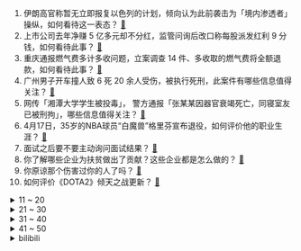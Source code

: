 1. 伊朗高官称暂无立即报复以色列的计划，倾向认为此前袭击为「境内渗透者」操纵，如何看待这一表态？ [:link:](https://www.zhihu.com/question/653465573)
2. 上市公司去年净赚 5 亿多元却不分红，监管问询后改口称每股派发红利 9 分钱，如何看待此事？ [:link:](https://www.zhihu.com/question/653423591)
3. 重庆通报燃气费多计多收问题，立案调查 14 件、多收取的燃气费将全额退款，如何看待此事？ [:link:](https://www.zhihu.com/question/653476373)
4. 广州男子开车撞人致 6 死 20 余人受伤，被执行死刑，此案件有哪些信息值得关注？ [:link:](https://www.zhihu.com/question/653415813)
5. 网传「湘潭大学学生被投毒」， 警方通报「张某某因器官衰竭死亡，同寝室友已被刑拘」，哪些信息值得关注？ [:link:](https://www.zhihu.com/question/653511625)
6. 4月17日，35岁的NBA球员“白魔兽”格里芬宣布退役，如何评价他的职业生涯？ [:link:](https://www.zhihu.com/question/653202143)
7. 面试之后要不要主动询问面试结果？ [:link:](https://www.zhihu.com/question/651409393)
8. 你了解哪些企业为扶贫做出了贡献？这些企业都是怎么做的？ [:link:](https://www.zhihu.com/question/397401346)
9. 你原谅那个伤害过你的人了吗？ [:link:](https://www.zhihu.com/question/653268952)
10. 如何评价《DOTA2》倾天之战更新？ [:link:](https://www.zhihu.com/question/653415071)
<details>
<summary>11 ~ 20</summary>

11. 工作中如何保持饮食健康？ [:link:](https://www.zhihu.com/question/653366456)
12. 俄国防部：俄军一架 图-22M3 远程战略轰炸机坠毁，哪些信息值得关注？ [:link:](https://www.zhihu.com/question/653433713)
13. 李想称「磷酸铁锂电池对增程是个灾难、NVH差到崩溃」但在L6上使用了这种电池，如何理解？ [:link:](https://www.zhihu.com/question/653416702)
14. 商务部发文，对原产于台湾地区的进口聚碳酸酯征收反倾销税，将带来哪些影响？ [:link:](https://www.zhihu.com/question/653445809)
15. 「公园 20 分钟」效应火了，你有属于你的「工位 20 分钟」吗？ [:link:](https://www.zhihu.com/question/653126886)
16. 多所高校强基计划明确「高考数学单科高分即可破格入围」，数学单科为王的时代来了吗？ [:link:](https://www.zhihu.com/question/653099359)
17. 如果社保可一次性补缴17万元，退休月可领1400多，值得办理吗？ [:link:](https://www.zhihu.com/question/625715171)
18. 新能源渗透率突破50%，燃油车即将成为历史？这将对国内产业与日常生活产生哪些影响？ [:link:](https://www.zhihu.com/question/653437733)
19. 张朝阳直播慢跑五公里已坚持超23天，解锁北京多个景点，「减肚子、瘦脸」明显，运动都能带来哪些变化？ [:link:](https://www.zhihu.com/question/653420108)
20. 心态对人生会有哪些影响？ [:link:](https://www.zhihu.com/question/653478412)
</details>
<details>
<summary>21 ~ 30</summary>

21. 不歌颂苦难却要将苦难视为成长的阶梯，这矛盾吗？ [:link:](https://www.zhihu.com/question/653201378)
22. 招聘HR每天看简历不枯燥吗？ [:link:](https://www.zhihu.com/question/649522145)
23. 为什么每次帮助了别人，哪怕很小的事情，心情都会特别愉悦？ [:link:](https://www.zhihu.com/question/653163602)
24. 为什么黑猩猩会吃猴子？ [:link:](https://www.zhihu.com/question/23990412)
25. 面试被问「你有哪些缺点」时，是说实话还是说些套话？ [:link:](https://www.zhihu.com/question/651409610)
26. 如何评价2023-2024赛季 NBA 附加赛勇士球员汤普森克莱0分4板1助攻，投篮0/10的表现？ [:link:](https://www.zhihu.com/question/653219699)
27. 如何评价米哈游《星穹铁道》周年庆免费抽30w份周边? [:link:](https://www.zhihu.com/question/653425912)
28. 2024澳门乒乓球世界杯男单1/4决赛，樊振东2-4不敌林高远丧失对冠军的争夺，如何评价两人表现？ [:link:](https://www.zhihu.com/question/653462116)
29. 姐妹们有没有适合化妆新手党的化妆品推荐啊？ [:link:](https://www.zhihu.com/question/648104937)
30. 不提春天二字，你会怎么描述春天？ [:link:](https://www.zhihu.com/question/652239750)
</details>
<details>
<summary>31 ~ 40</summary>

31. Python 的 is 运算符是糟糕的设计吗？ [:link:](https://www.zhihu.com/question/25311858)
32. 以色列对伊朗发动袭击，专家分析「冲突升级的可能性很大」，这意味着什么？当前具体情况如何？ [:link:](https://www.zhihu.com/question/653445989)
33. 努力工作却得不到足够的认可和激励该怎么办？ [:link:](https://www.zhihu.com/question/653433413)
34. 黄金周，小长假，怎么陪孩子度过才更有意义？ [:link:](https://www.zhihu.com/question/653392246)
35. 为什么部分同学倾向土博+国外博后而不是直接国外读博？ [:link:](https://www.zhihu.com/question/652712025)
36. 如何看待「越来越多职场人转行去做轻体力工作」？职业路径有「断档」这一说吗？ [:link:](https://www.zhihu.com/question/653020039)
37. 如何评价「浪姐 5」《乘风 2024》第一期？ [:link:](https://www.zhihu.com/question/653424183)
38. 你们的方言中“椅、以、蚁、乙”这四个字同音吗？ [:link:](https://www.zhihu.com/question/650788295)
39. 美菲军演将击沉「中国造」军舰，菲军方声称「不是故意为之」，如何看待其行为及回应？ [:link:](https://www.zhihu.com/question/653338734)
40. 现在从事哪些行业，二十年后才不会被人工智能取代？ [:link:](https://www.zhihu.com/question/645829303)
</details>
<details>
<summary>41 ~ 50</summary>

41. 两个上司有矛盾我夹在中间怎么办? [:link:](https://www.zhihu.com/question/652952171)
42. 广东清远遭暴雨出现「绿色天空」，为何会这样？近期强对流天气为何如此频繁？ [:link:](https://www.zhihu.com/question/653440301)
43. 你觉得宠物会因为生活贫困而嫌弃自己的家吗？ [:link:](https://www.zhihu.com/question/652221329)
44. 大家觉得美和漂亮的区别在哪里？ [:link:](https://www.zhihu.com/question/269284313)
45. 除了不熬夜以外，还有哪些护肤好习惯坚持下来皮肤会变好？ [:link:](https://www.zhihu.com/question/649377557)
46. 湖人能否击败卫冕冠军掘金？ [:link:](https://www.zhihu.com/question/653246336)
47. 宠物知道主人爱他吗？ [:link:](https://www.zhihu.com/question/651131499)
48. S赛总决赛改为BO7 历届亚军谁最有可能反败为胜? [:link:](https://www.zhihu.com/question/652813553)
49. 在城区里骑自行车买山地车好还是公路车好？ [:link:](https://www.zhihu.com/question/653026680)
50. 在你们的方言里，有哪些有意思或者偏门的文字，都是什么含义？ [:link:](https://www.zhihu.com/question/650449021)
</details><details>
<summary>bilibili</summary>

</details>